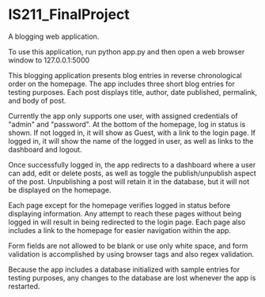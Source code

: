 # IS211_FinalProject
A blogging web application.

To use this application, run
python app.py
and then open a web browser window to 127.0.0.1:5000

This blogging application presents blog entries in reverse chronological order
on the homepage.  The app includes three short blog entries for testing purposes.
Each post displays title, author, date published, permalink, and body of post.

Currently the app only supports one user, with assigned credentials of
"admin" and "password".  At the bottom of the homepage, log in status is shown.
If not logged in, it will show as Guest, with a link to the login page.  If
logged in, it will show the name of the logged in user, as well as links to the
dashboard and logout.

Once successfully logged in, the app redirects to a dashboard where a user can
add, edit or delete posts, as well as toggle the publish/unpublish aspect of the
post.  Unpublishing a post will retain it in the database, but it will not be
displayed on the homepage.

Each page except for the homepage verifies logged in status before displaying
information.  Any attempt to reach these pages without being logged in will
result in being redirected to the login page.  Each page also includes a link
to the homepage for easier navigation within the app.

Form fields are not allowed to be blank or use only white space, and form
validation is accomplished by using browser tags and also regex validation.

Because the app includes a database initialized with sample entries for testing
purposes, any changes to the database are lost whenever the app is restarted.